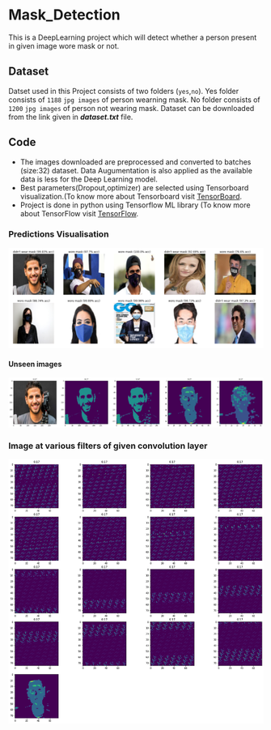 # Mask_Detection
This is a DeepLearning project which will detect whether a person present in given image wore mask or not.

## Dataset
Datset used in this Project consists of two folders (`yes`,`no`). Yes folder consists of `1188` `jpg images` of person wearning mask. No folder consists of `1200` `jpg images` of person not wearing mask. 
Dataset can be downloaded from the link given in ***dataset.txt*** file.

## Code
- The images downloaded are preprocessed and converted to batches (size:32) dataset. Data Augumentation is also applied as the available data is less for the Deep Learning model.
- Best parameters(Dropout,optimizer) are selected using Tensorboard visualization.(To know more about Tensorboard visit [TensorBoard](https://www.tensorflow.org/tensorboard). 
- Project is done in python using Tensorflow ML library (To know more about TensorFlow visit [TensorFlow](https://www.tensorflow.org/). 
### Predictions Visualisation
![](vis/5pred.png)
#### Unseen images
![](vis/7unseen.png)
### Image at various filters of given convolution layer
![](vis/8diff_conv_layers.png)

